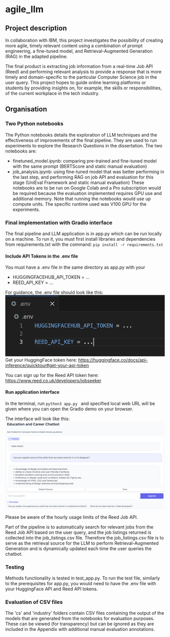 # agile_llm

## Project description

In collaboration with IBM, this project investigates the possibility of creating more agile, timely relevant content using a combination of prompt engineering, a fine-tuned model, and Retrieval-Augmented Generation (RAG) in the adapted pipeline.

The final product is extracting job information from a real-time Job API (Reed) and performing relevant analysis to provide a response that is more timely and domain-specific to the particular Computer Science job in the user query. This project hopes to guide online learning platforms or students by providing insights on, for example, the skills or responsibilities, of the current workplace in the tech industry.

## Organisation

### Two Python notebooks

The Python notebooks details the exploration of LLM techniques and the effectiveness of improvements of the final pipeline. They are used to run experiments to explore the Research Questions in the dissertation. The two notebooks are:

- finetuned_model.ipynb: comparing pre-trained and fine-tuned model with the same prompt (BERTScore and static manual evaluation)
- job_analysis.ipynb: using fine-tuned model that was better performing in the last step, and performing RAG on job API and evaluation for this stage (UniEval Framework and static manual evaluation)
  These notebooks are to be run on Google Colab and a Pro subscription would be required because the evaluation implemented requires GPU use and additional memory. Note that running the notebooks would use up compute units. The specific runtime used was V100 GPU for the experiments.

### Final implementation with Gradio interface

The final pipeline and LLM application is in app.py which can be run locally on a machine. To run it, you must first install libraries and dependencies from requirements.txt with the command: `pip install -r requirements.txt`

#### Include API Tokens in the .env file

You must have a .env file in the same directory as app.py with your

- HUGGINGFACEHUB_API_TOKEN = ...
- REED_API_KEY = ...

For guidance, the .env file should look like this:
![Alt text](env_file_image.png)
Get your HuggingFace token here: https://huggingface.co/docs/api-inference/quicktour#get-your-api-token

You can sign up for the Reed API token here: https://www.reed.co.uk/developers/jobseeker

#### Run application interface

In the terminal, run
`python3 app.py `
and specified local web URL will be given where you can open the Gradio demo on your browser.

The interface will look like this:
![Alt text](interface_image.png)

Please be aware of the hourly usage limits of the Reed Job API.

Part of the pipeline is to automatically search for relevant jobs from the Reed Job API based on the user query, and the job listings returned is collected into the job_listings.csv file. Therefore the job_listings.csv file is to serve as the retrieval source for the LLM to perform Retrieval-Augmented Generation and is dynamically updated each time the user queries the chatbot.

### Testing

Methods functionality is tested in test_app.py. To run the test file, similarly to the prerequisites for app.py, you would need to have the .env file with your HuggingFace API and Reed API tokens.

### Evaluation of CSV files

The 'cs' and 'industry' folders contain CSV files containing the output of the models that are generated from the notebooks for evaluation purposes. These can be viewed (for transparency) but can be ignored as they are included in the Appendix with additional manual evaluation annotations.
